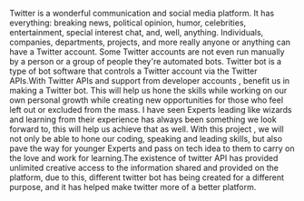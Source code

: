 
Twitter is a wonderful communication and social media platform. It has everything: breaking news, political opinion, humor, celebrities, entertainment, special interest chat, and, well, anything. Individuals, companies, departments, projects, and more really anyone or anything can have a Twitter account. Some Twitter accounts are not even run manually by a person or a group of people they're automated bots. Twitter bot is a type of bot software that controls a Twitter account via the Twitter APIs.With Twitter APIs and support from developer accounts , benefit us in making a Twitter bot. This will help us hone the skills while working on our own personal growth while creating new opportunities for those who feel left out or excluded from the mass. I have seen Experts leading like wizards and learning from their experience has always been something we look forward to, this will help us achieve that as well. With this project , we will not only be able to hone our coding, speaking and leading skills, but also pave the way for younger Experts and pass on tech idea to them to carry on the love and work for learning.The existence of twitter API has provided unlimited creative access to the information shared and provided on the platform, due to this, different twitter bot has being created for a different purpose, and it has helped make twitter more of a better platform.
